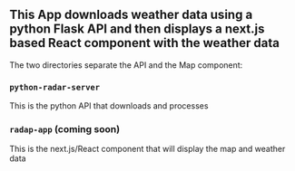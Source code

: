 ## This App downloads weather data using a python Flask API and then displays a next.js based React component with the weather data

The two directories separate the API and the Map component:

### `python-radar-server`

This is the python API that downloads and processes

### `radap-app` (coming soon)

This is the next.js/React component that will display the map and weather data
